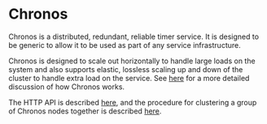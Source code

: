 # Chronos

Chronos is a distributed, redundant, reliable timer service.  It is designed to be generic to allow it to be used as part of any service infrastructure.

Chronos is designed to scale out horizontally to handle large loads on the system and also supports elastic, lossless scaling up and down of the cluster to handle extra load on the service.  See [here](doc/technical.md) for a more detailed discussion of how Chronos works.

The HTTP API is described [here](doc/api.md), and the procedure for clustering a group of Chronos nodes together is described [here](doc/clustering.md).
